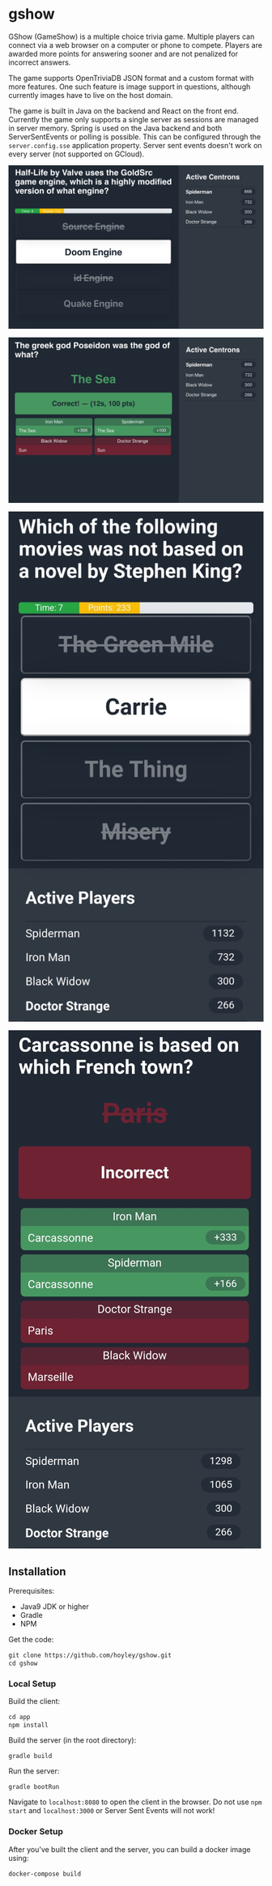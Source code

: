 # gshow

GShow (GameShow) is a multiple choice trivia game. Multiple players can connect via a web browser on a computer or phone
to compete. Players are awarded more points for answering sooner and are not penalized for incorrect answers.

The game supports OpenTriviaDB JSON format and a custom format with more features. One such feature is image support in 
questions, although currently images have to live on the host domain.

The game is built in Java on the backend and React on the front end. Currently the game only supports a single server as
sessions are managed in server memory. Spring is used on the Java backend and both ServerSentEvents or polling is 
possible. This can be configured through the `server.config.sse` application property. Server sent events doesn't work
on every server (not supported on GCloud).

![Desktop During Round](./readme-files/desktop-during-round.png)

![Desktop After Round](./readme-files/desktop-after-round.png)

![Phone During Round](./readme-files/phone-during-round.jpg)

![Phone After Round](./readme-files/phone-after-round.jpg)

## Installation

Prerequisites:
- Java9 JDK or higher
- Gradle
- NPM

Get the code:
```
git clone https://github.com/hoyley/gshow.git
cd gshow
```

### Local Setup

Build the client:
```
cd app
npm install
```

Build the server (in the root directory):
``` 
gradle build
```

Run the server:
```
gradle bootRun
```

Navigate to `localhost:8080` to open the client in the browser. Do not use `npm start` and `localhost:3000` or Server 
Sent Events will not work!


### Docker Setup
After you've built the client and the server, you can build a docker image using:
```
docker-compose build
```




